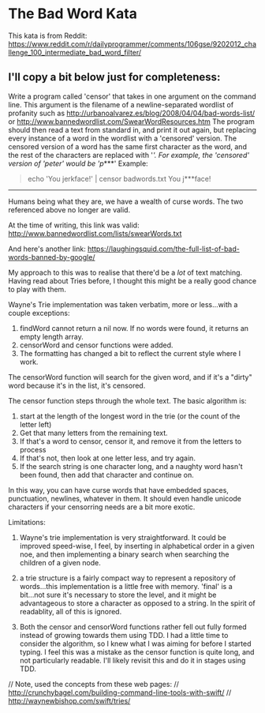 The Bad Word Kata
=================

This kata is from Reddit:
https://www.reddit.com/r/dailyprogrammer/comments/106gse/9202012_challenge_100_intermediate_bad_word_filter/

I'll copy a bit below just for completeness:
----------------------------------
Write a program called 'censor' that takes in one argument on the command line. This argument is the filename of a newline-separated wordlist of profanity such as
http://urbanoalvarez.es/blog/2008/04/04/bad-words-list/ or
http://www.bannedwordlist.com/SwearWordResources.htm
The program should then read a text from standard in, and print it out again, but replacing every instance of a word in the wordlist with a 'censored' version. The censored version of a word has the same first character as the word, and the rest of the characters are replaced with '*'.
For example, the 'censored' version of 'peter' would be 'p****'
Example:
>echo 'You jerkface!' | censor badwords.txt
You j***face!
----------------------------------

Humans being what they are, we have a wealth of curse words.  The two referenced above no longer are valid.

At the time of writing, this link was valid:
http://www.bannedwordlist.com/lists/swearWords.txt

And here's another link:
https://laughingsquid.com/the-full-list-of-bad-words-banned-by-google/


My approach to this was to realise that there'd be a *lot* of text matching.  Having read about Tries before, I thought this might be a really good chance to play with them.

Wayne's Trie implementation was taken verbatim, more or less...with a couple exceptions:
1. findWord cannot return a nil now.  If no words were found, it returns an empty length array.
2. censorWord and censor functions were added.
3. The formatting has changed a bit to reflect the current style where I work.

The censorWord function will search for the given word, and if it's a "dirty" word because it's in the list, it's censored.

The censor function steps through the whole text.
The basic algorithm is:
1. start at the length of the longest word in the trie (or the count of the letter left)
2. Get that many letters from the remaining text.
3. If that's a word to censor, censor it, and remove it from the letters to process
4. If that's not, then look at one letter less, and try again.
5. If the search string is one character long, and a naughty word hasn't been found,
    then add that character and continue on.

In this way, you can have curse words that have embedded spaces, punctuation, newlines, whatever in them.  It should even handle unicode characters if your censorring needs are a bit more exotic.

Limitations:
1. Wayne's trie implementation is very straightforward.  It could be improved speed-wise, I feel, by inserting in alphabetical order in a given noe, and then implementing a binary search when searching the children of a given node.

2. a trie structure is a fairly compact way to represent a repository of words...this implementation is a little free with memory. 'final' is a bit...not sure it's necessary to store the level, and it might be advantageous to store a character as opposed to a string.  In the spirit of readablity, all of this is ignored.

3. Both the censor and censorWord functions rather fell out fully formed instead of growing towards them using TDD. I had a little time to consider the algorithm, so I knew what I was aiming for before I started typing. I feel this was a mistake as the censor function is quite long, and not particularly readable.  I'll likely revisit this and do it in stages using TDD.

// Note, used the concepts from these web pages:
// http://crunchybagel.com/building-command-line-tools-with-swift/
// http://waynewbishop.com/swift/tries/
